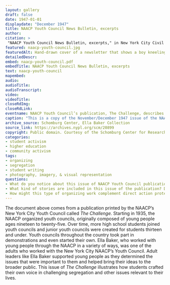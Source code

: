 ```yaml
--- 
layout: gallery
draft: false
date: 1947-01-01
displaydate: "December 1947"
title: NAACP Youth Council News Bulletin, excerpts
author: 
citation: >
 "NAACP Youth Council News Bulletin, excerpts," in New York City Civil Rights History Project, Accessed: [Month Day, Year], https://nyccivilrightshistory.org/gallery/naacp-youth-council.
featured: naacp-youth-council.jpg
featuredAlt: Hand-drawn cover of a newsletter that shows a boy kneeling and praying next to his bed
detailedDescr: 
embed: naacp-youth-council.pdf
embedTitle: NAACP Youth Council News Bulletin, excerpts
text: naacp-youth-council
mapembed: 
audio: 
audioTitle: 
audioTranscript: 
video: 
videoTitle: 
closeRdImg: 
closeRdLink: 
eventname: NAACP Youth Council’s publication, The Challenge, describes activism against segregation.
caption: "This is a copy of the November/December 1947 issue of the NAACP Youth Council’s publication, also called *The Challenge*. Ella Baker served as an adviser for the Youth Council and assisted in its young members’ development of the publication. In this issue, Youth Council members describe their activism against segregation, including a \"JimCro\" probe into CCNY."
archive_source: Schomburg Center, Ella Baker Collection
source_link: https://archives.nypl.org/scm/20899
copyright: Public domain. Courtesy of the Schomburg Center for Research in Black Culture.
categories: 
- student activism
- higher education
- community activism
tags: 
- organizing
- segregation
- student writing
- photography, imagery, & visual representation
questions:
- What do you notice about this issue of NAACP Youth Council publication? What do you wonder?
- What kind of stories are included in this issue of the publication? Do these stories and the voices that tell them reflect the perspectives of young people? What examples do you see in the text? 
- How might this type of organizing work complement direct action protests (e.g. marches and boycotts) and political negotiations (e.g. March on Washington meeting with President Kennedy)? How is it different?
--- 
```


The document above comes from a publication printed by the NAACP’s New York City Youth Council called *The Challenge.* Starting in 1935, the NAACP organized youth councils, originally composed of young people ages nineteen to twenty-five. Over time, more high school students joined youth councils and junior youth councils were created for students thirteen and under. Youth councils throughout the country took part in demonstrations and even started their own. Ella Baker, who worked with young people through the NAACP in a variety of ways, was one of the adults who worked with the New York City NAACP’s Youth Council. Adult leaders like Ella Baker supported young people as they determined the issues that were important to them and helped bring their ideas to the broader public. This issue of *The Challenge* illustrates how students crafted their own voice in challenging segregation and other issues relevant to their lives.
